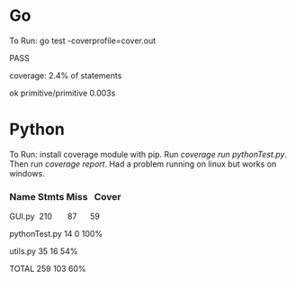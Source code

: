 # Go
To Run: go test -coverprofile=cover.out

PASS

coverage: 2.4% of statements

ok      primitive/primitive     0.003s

# Python 

To Run: install coverage module with pip. Run *coverage run pythonTest.py*. Then run *coverage report*. Had a problem running on linux but works on windows.
### Name                Stmts      Miss    &nbsp;&nbsp;Cover

GUI.py                &nbsp;210       &nbsp;&nbsp;&nbsp;&nbsp;&nbsp;&nbsp;87      &nbsp;&nbsp;&nbsp; &nbsp;59

pythonTest.py         14         0        100%

utils.py              35         16       54%

TOTAL                 259        103       60%




